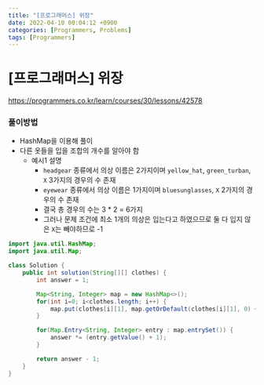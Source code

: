 ```yaml
---
title: "[프로그래머스] 위장" 
date: 2022-04-10 00:04:12 +0900
categories: [Programmers, Problems]
tags: [Programmers]
---
```


# [프로그래머스] 위장
https://programmers.co.kr/learn/courses/30/lessons/42578

### 풀이방법
- HashMap을 이용해 풀이
- 다른 옷들을 입을 조합의 개수를 알아야 함
    - 예시1 설명
        - `headgear` 종류에서 의상 이름은 2가지이며 `yellow_hat`, `green_turban`, `X` 3가지의 경우의 수 존재
        - `eyewear` 종류에서 의상 이름은 1가지이며 `bluesunglasses`, `X` 2가지의 경우의 수 존재
        - 결국 총 경우의 수는 3 * 2 = 6가지
        - 그러나 문제 조건에 최소 1개의 의상은 입는다고 하였으므로 둘 다 입지 않은 `X`는 빼야하므로 -1

```java
import java.util.HashMap;
import java.util.Map;

class Solution {
    public int solution(String[][] clothes) {
        int answer = 1;

        Map<String, Integer> map = new HashMap<>();
        for(int i=0; i<clothes.length; i++) {
            map.put(clothes[i][1], map.getOrDefault(clothes[i][1], 0) + 1);
        }

        for(Map.Entry<String, Integer> entry : map.entrySet()) {
            answer *= (entry.getValue() + 1);
        }

        return answer - 1;
    }
}
```
